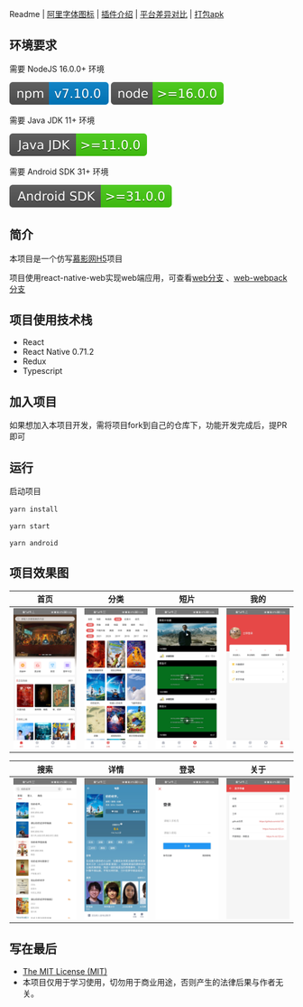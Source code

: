 Readme | [阿里字体图标](docs/iconfont.md) | [插件介绍](docs/plugin.md) | [平台差异对比](docs/difference.md) | [打包apk](docs/release.md) 

## 环境要求

需要 NodeJS 16.0.0+ 环境

![](./src/assets/design-sketch/npm-7.10.0.svg)
![](./src/assets/design-sketch/node-16.0.0.svg)

需要 Java JDK 11+ 环境

![](./src/assets/design-sketch/java-jdk-11.0.0.svg)

需要 Android SDK 31+ 环境

![](./src/assets/design-sketch/android-sdk-31.0.0.svg)

## 简介

本项目是一个仿写[慕影网H5](https://github.com/NameLi/muying-h5)项目

项目使用react-native-web实现web端应用，可查看[web分支](https://github.com/xlz122/react-native-movie/tree/web)
、[web-webpack分支](https://github.com/xlz122/react-native-movie/tree/web-webpack)

## 项目使用技术栈

* React
* React Native 0.71.2
* Redux
* Typescript

## 加入项目

如果想加入本项目开发，需将项目fork到自己的仓库下，功能开发完成后，提PR即可

## 运行

启动项目

```
yarn install
```

```
yarn start
```

```
yarn android
```

## 项目效果图

|首页|分类|短片|我的|
|---|---|---|---|
|![](./src/assets/design-sketch/home.jpg)|![](./src/assets/design-sketch/movies.jpg)|![](./src/assets/design-sketch/videos.jpg)|![](./src/assets/design-sketch/mine.jpg)|

|搜索|详情|登录|关于|
|---|---|---|---|
|![](./src/assets/design-sketch/search.jpg)|![](./src/assets/design-sketch/detail.jpg)|![](./src/assets/design-sketch/login.jpg)|![](./src/assets/design-sketch/author.jpg)|

## 写在最后

* [The MIT License (MIT)](https://github.com/xlz122/react-native-movie/blob/master/LICENSE)
* 本项目仅用于学习使用，切勿用于商业用途，否则产生的法律后果与作者无关。
